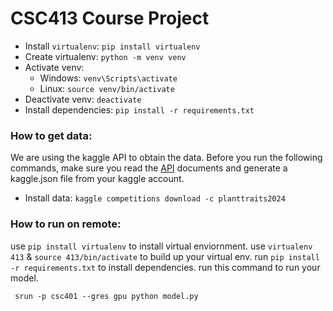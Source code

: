 # CSC413 Course Project

- Install `virtualenv`: `pip install virtualenv`
- Create virtualenv: `python -m venv venv`
- Activate venv:
    - Windows: `venv\Scripts\activate`
    - Linux: `source venv/bin/activate`
- Deactivate venv: `deactivate`
- Install dependencies: `pip install -r requirements.txt`

### How to get data:
We are using the kaggle API to obtain the data. Before you run the following commands, make sure you read the [API](https://github.com/Kaggle/kaggle-api/blob/main/docs/README.md) documents and generate a kaggle.json file from your kaggle account.
- Install data: `kaggle competitions download -c planttraits2024`

### How to run on remote:
use `pip install virtualenv` to install virtual enviornment.
use `virtualenv 413` & `source 413/bin/activate` to build up your virtual env.
run `pip install -r requirements.txt` to install dependencies.
run this command to run your model.
```
 srun -p csc401 --gres gpu python model.py
```